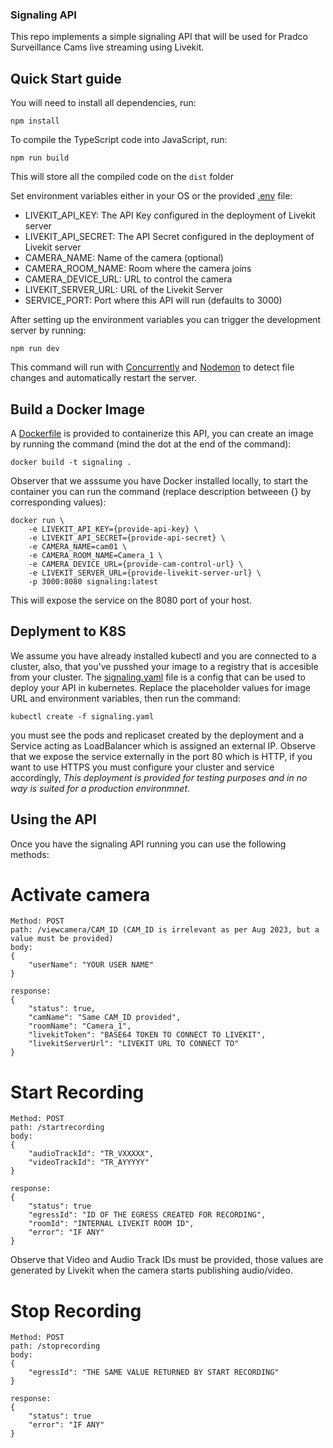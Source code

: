 ### Signaling API

This repo implements a simple signaling API that will be used for Pradco Surveillance Cams live streaming using Livekit.

## Quick Start guide

You will need to install all dependencies, run:

```
npm install
```

To compile the TypeScript code into JavaScript, run:

```
npm run build
```

This will store all the compiled code on the `dist` folder

Set environment variables either in your OS or the provided [.env](./.env) file:

- LIVEKIT_API_KEY: The API Key configured in the deployment of Livekit server
- LIVEKIT_API_SECRET: The API Secret configured in the deployment of Livekit server
- CAMERA_NAME: Name of the camera (optional)
- CAMERA_ROOM_NAME: Room where the camera joins
- CAMERA_DEVICE_URL: URL to control the camera
- LIVEKIT_SERVER_URL: URL of the Livekit Server
- SERVICE_PORT: Port where this API will run (defaults to 3000)

After setting up the environment variables you can trigger the development server by running:

```
npm run dev
```

This command will run with [Concurrently](https://www.npmjs.com/package/concurrently) and [Nodemon](https://www.npmjs.com/package/nodemon) to detect  file changes and automatically restart the server.

## Build a Docker Image

A [Dockerfile](./Dockerfile) is provided to containerize this API, you can create an image by running the command (mind the dot at the end of the command):

```
docker build -t signaling .
```

Observer that we asssume you have Docker installed locally, to start the container you can run the command (replace description betweeen {} by corresponding values):

```
docker run \
    -e LIVEKIT_API_KEY={provide-api-key} \
    -e LIVEKIT_API_SECRET={provide-api-secret} \
    -e CAMERA_NAME=cam01 \
    -e CAMERA_ROOM_NAME=Camera_1 \
    -e CAMERA_DEVICE_URL={provide-cam-control-url} \
    -e LIVEKIT_SERVER_URL={provide-livekit-server-url} \
    -p 3000:8080 signaling:latest
```

This will expose the service on the 8080 port of your host.

## Deplyment to K8S

We assume you have already installed kubectl and you are connected to a cluster, also, that you've pusshed your image to a registry that is accesible from your cluster. The [signaling.yaml](./signaling.yaml) file is a config that can be used to deploy your API in kubernetes. Replace the placeholder values for image URL and environment variables, then run the command:

```
kubectl create -f signaling.yaml
```

you must see the pods and replicaset created by the deployment and a Service acting as LoadBalancer which is assigned an external IP. Observe that we expose the service externally in the port 80 which is HTTP, if you want to use HTTPS you must configure your cluster and service accordingly, *This deployment is provided for testing purposes and in no way is suited for a production environmnet*.

## Using the API

Once you have the signaling API running you can use the following methods:

# Activate camera

```
Method: POST
path: /viewcamera/CAM_ID (CAM_ID is irrelevant as per Aug 2023, but a value must be provided)
body:
{
    "userName": "YOUR USER NAME"
}

response:
{
    "status": true,
    "camName": "Same CAM_ID provided",
    "roomName": "Camera_1",
    "livekitToken": "BASE64 TOKEN TO CONNECT TO LIVEKIT",
    "livekitServerUrl": "LIVEKIT URL TO CONNECT TO"
}
```

# Start Recording

```
Method: POST
path: /startrecording
body:
{
	"audioTrackId": "TR_VXXXXX",
    "videoTrackId": "TR_AYYYYY"
}

response:
{
    "status": true
	"egressId": "ID OF THE EGRESS CREATED FOR RECORDING",
	"roomId": "INTERNAL LIVEKIT ROOM ID",
	"error": "IF ANY"
}
```
Observe that Video and Audio Track IDs must be provided, those values are generated by Livekit when the camera starts publishing audio/video.

# Stop Recording

```
Method: POST
path: /stoprecording
body:
{
	"egressId": "THE SAME VALUE RETURNED BY START RECORDING"
}

response:
{
    "status": true
	"error": "IF ANY"
}
```
